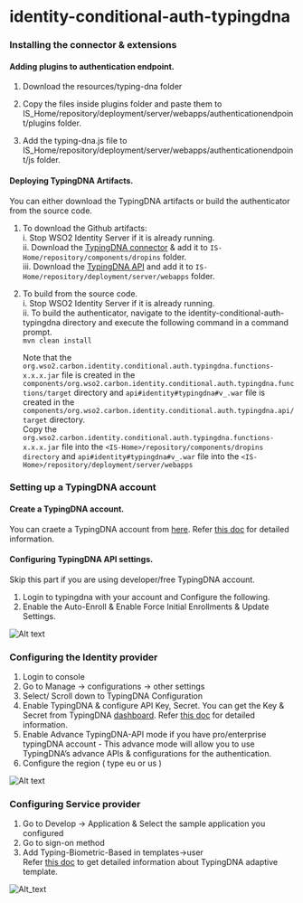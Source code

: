 # identity-conditional-auth-typingdna

### Installing the connector & extensions  

#### Adding plugins to authentication endpoint.
1. Download the resources/typing-dna folder

2. Copy the files inside plugins folder and paste them to IS_Home/repository/deployment/server/webapps/authenticationendpoint/plugins folder.

3. Add the typing-dna.js file to IS_Home/repository/deployment/server/webapps/authenticationendpoint/js folder.

#### Deploying TypingDNA Artifacts.
You can either download the TypingDNA artifacts or build the authenticator from the source code.
1. To download the Github artifacts:  
i. Stop WSO2 Identity Server if it is already running.   
ii. Download the [TypingDNA connector]() & add it to `IS-Home/repository/components/dropins` folder.    
iii. Download the [TypingDNA API]() and add it to `IS-Home/repository/deployment/server/webapps` folder.  
  

2. To build from the source code.  
i. Stop WSO2 Identity Server if it is already running.  
ii. To build the authenticator, navigate to the identity-conditional-auth-typingdna directory and execute the following 
   command in a command prompt.  
   ```mvn clean install```

   Note that the `org.wso2.carbon.identity.conditional.auth.typingdna.functions-x.x.x.jar` file is created in 
   the `components/org.wso2.carbon.identity.conditional.auth.typingdna.functions/target` directory and 
   `api#identity#typingdna#v_.war` file is created in the `components/org.wso2.carbon.identity.conditional.auth.typingdna.api/target` 
   directory.  
   Copy the `org.wso2.carbon.identity.conditional.auth.typingdna.functions-x.x.x.jar` file into the 
   `<IS-Home>/repository/components/dropins directory` and `api#identity#typingdna#v_.war` file into the
   `<IS-Home>/repository/deployment/server/webapps`

### Setting up a TypingDNA account  

#### Create a TypingDNA account.
You can craete a TypingDNA account from [here](https://www.typingdna.com/clients/signup).
Refer [this doc](files/Account%20Creation.pdf) for detailed information.


#### Configuring TypingDNA API settings.
Skip this part if you are using developer/free TypingDNA account.

1. Login to typingdna with your account and Configure the following.
2. Enable the Auto-Enroll & Enable Force Initial Enrollments & Update Settings.

![Alt text](images/screen-shot-2.png?raw=true)

### Configuring the Identity provider

1. Login to console
2. Go to Manage -> configurations -> other settings
3. Select/ Scroll down to TypingDNA Configuration
4. Enable TypingDNA & configure API Key, Secret. You can get the Key & Secret from TypingDNA
   [dashboard](https://www.typingdna.com/clients/).
   Refer [this doc](files/Sign%20In.pdf) for detailed information.
5. Enable Advance TypingDNA-API mode if you have pro/enterprise typingDNA account - This advance mode will allow you
   to use TypingDNA’s advance APIs & configurations for the authentication.  
6. Configure the region ( type eu or us )

![Alt text](images/screen-shot-3.png?raw=true)

### Configuring Service provider

1. Go to Develop -> Application & Select the sample application you configured
2. Go to sign-on method
3. Add Typing-Biometric-Based in templates->user  
   Refer [this doc](files/adaptive-script-description.md) to get detailed information about TypingDNA adaptive template.

![Alt_text](images/screen-shot-4.png?raw=true)
